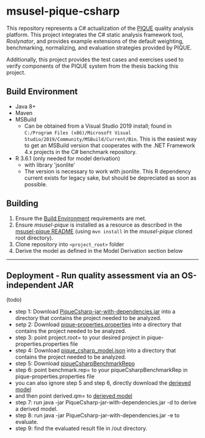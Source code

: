 # msusel-pique-csharp
This repository represents a C# actualization of the [PIQUE](https://github.com/MSUSEL/msusel-pique) quality analysis platform.
This project integrates the C# static analysis framework tool, *Roslynator*, and provides example extensions of the default weighting, benchmarking, normalizing, and evaluation strategies provided by PIQUE.

Additionally, this project provides the test cases and exercises used to verify components of the PIQUE system from the thesis backing this project.  


## Build Environment
- Java 8+
- Maven
- MSBuild
    - Can be obtained from a Visual Studio 2019 install; found in `C:/Program Files (x86)/Microsoft Visual Studio/2019/Community/MSBuild/Current/Bin`.  This is the easiest way to get an MSBuild version that cooperates with the .NET Framework 4.x projects in the C# benchmark repository.
- R 3.6.1 (only needed for model derivation)
  - with library 'jsonlite'
  - The version is necessary to work with jsonlite.  This R dependency current exists for legacy sake, but should be depreciated as soon as possible.

## Building
1. Ensure the [Build Environment](#build-environment) requirements are met.
1. Ensure *msusel-pique* is installed as a resource as described in the [msusel-pique README](https://github.com/MSUSEL/msusel-pique) (using `mvn install` in the *msusel-pique* cloned root directory).
1. Clone repository into `<project_root>` folder
1. Derive the model as defined in the Model Derivation section below
___

## Deployment - Run quality assessment via an OS-independent JAR 
(todo)
- step 1: Download [PiqueCsharp-jar-with-dependencies.jar](https://github.com/MSUSEL/msusel-pique-csharp/blob/main/target/PiqueCsharp-jar-with-dependencies.jar) into a directory that contains the project needed to be analyzed.
- setp 2: Download [pique-properties.properties](https://github.com/MSUSEL/msusel-pique-csharp/blob/main/target/pique-properties.properties) into a directory that contains the project needed to be analyzed.
- step 3: point project.root= to your desired project in pique-properties.properties file
- step 4: Download [pique_csharp_model.json](https://github.com/MSUSEL/msusel-pique-csharp/blob/main/target/pique_csharp_model.json) into a directory that contains the project needed to be analyzed.
- step 5: Download [piqueCsharpBenchmarkRepo]()
- step 6: point benchmark.rep= to your piqueCsharpBenchmarkRep in pique-properties.properties file
- you can also ignore step 5 and step 6, directly download the [derieved model](https://github.com/MSUSEL/msusel-pique-csharp/blob/main/out/CSharpQualityModel.json)
- and then point derived.qm= to [derieved model](https://github.com/MSUSEL/msusel-pique-csharp/blob/main/out/CSharpQualityModel.json)
- step 7: run java -jar PiqueCsharp-jar-with-dependencies.jar -d to derive a derived model.
- step 8: run java -jar PiqueCsharp-jar-with-dependencies.jar -e to evaluate.
- step 9: find the evaluated result file in /out directory.







